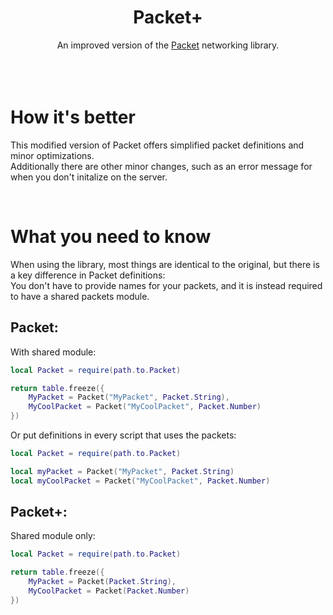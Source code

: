 <div align="center">
<h1>Packet+</h1>
An improved version of the <a target="_blank" href="https://devforum.roblox.com/t/3573907">Packet</a> networking library.
</div>
<br>
​<br>
<br>

# How it's better
This modified version of Packet offers simplified packet definitions and minor optimizations.<br>
Additionally there are other minor changes, such as an error message for when you don't initalize on the server.

<br>

# What you need to know
When using the library, most things are identical to the original, but there is a key difference in Packet definitions:<br>
You don't have to provide names for your packets, and it is instead required to have a shared packets module.

## Packet:
With shared module:
```lua
local Packet = require(path.to.Packet)

return table.freeze({
	MyPacket = Packet("MyPacket", Packet.String),
	MyCoolPacket = Packet("MyCoolPacket", Packet.Number)
})
```
Or put definitions in every script that uses the packets:
```lua
local Packet = require(path.to.Packet)

local myPacket = Packet("MyPacket", Packet.String)
local myCoolPacket = Packet("MyCoolPacket", Packet.Number)
```

## Packet+:
Shared module only:
```lua
local Packet = require(path.to.Packet)

return table.freeze({
	MyPacket = Packet(Packet.String),
	MyCoolPacket = Packet(Packet.Number)
})
```
